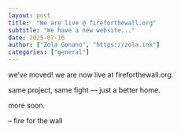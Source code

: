 ```yaml
---
layout: post
title:  "We are live @ fireforthewall.org"
subtitle: "We have a new website..."
date: 2025-07-16
author: ["Zola Gonano", "https://zola.ink"]
categories: ["general"]
---
```


we’ve moved!
we are now live at fireforthewall.org.

same project, same fight — just a better home.

more soon.

– fire for the wall

